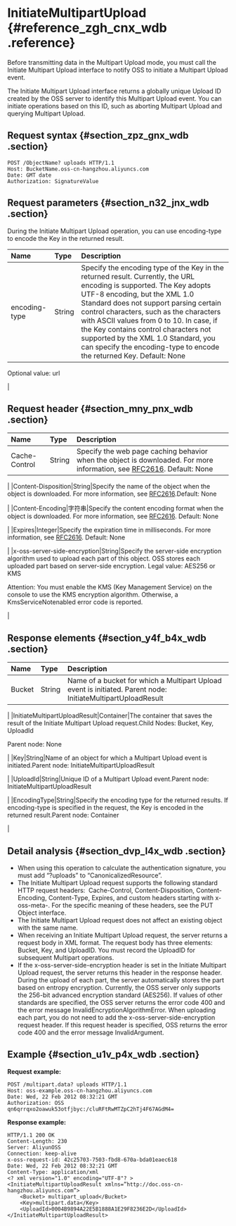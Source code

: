 # InitiateMultipartUpload {#reference_zgh_cnx_wdb .reference}

Before transmitting data in the Multipart Upload mode, you must call the Initiate Multipart Upload interface to notify OSS to initiate a Multipart Upload event.

The Initiate Multipart Upload interface returns a globally unique Upload ID created by the OSS server to identify this Multipart Upload event. You can initiate operations based on this ID, such as aborting Multipart Upload and querying Multipart Upload.

## Request syntax {#section_zpz_gnx_wdb .section}

```
POST /ObjectName? uploads HTTP/1.1
Host: BucketName.oss-cn-hangzhou.aliyuncs.com
Date: GMT date
Authorization: SignatureValue
```

## Request parameters {#section_n32_jnx_wdb .section}

During the Initiate Multipart Upload operation, you can use encoding-type to encode the Key in the returned result.

|Name|Type|Description|
|:---|:---|:----------|
|encoding-type|String|Specify the encoding type of the Key in the returned result. Currently, the URL encoding is supported. The Key adopts UTF-8 encoding, but the XML 1.0 Standard does not support parsing certain control characters, such as the characters with ASCII values from 0 to 10. In case, if the Key contains control characters not supported by the XML 1.0 Standard, you can specify the encoding-type to encode the returned Key. Default: None

Optional value: url

|

## Request header {#section_mny_pnx_wdb .section}

|Name|Type|Description|
|:---|:---|:----------|
|Cache-Control|String|Specify the web page caching behavior when the object is downloaded. For more information, see [RFC2616](https://www.ietf.org/rfc/rfc2616.txt). Default: None

|
|Content-Disposition|String|Specify the name of the object when the object is downloaded. For more information, see [RFC2616](https://www.ietf.org/rfc/rfc2616.txt).Default: None

|
|Content-Encoding|字符串|Specify the content encoding format when the object is downloaded. For more information, see [RFC2616](https://www.ietf.org/rfc/rfc2616.txt). Default: None

|
|Expires|Integer|Specify the expiration time in milliseconds. For more information, see [RFC2616](https://www.ietf.org/rfc/rfc2616.txt). Default: None

|
|x-oss-server-side-encryption|String|Specify the server-side encryption algorithm used to upload each part of this object. OSS stores each uploaded part based on server-side encryption. Legal value: AES256 or KMS 

Attention: You must enable the KMS \(Key Management Service\) on the console to use the KMS encryption algorithm. Otherwise, a KmsServiceNotenabled error code is reported.

|

## Response elements {#section_y4f_b4x_wdb .section}

|Name|Type|Description|
|:---|:---|:----------|
|Bucket|String|Name of a bucket for which a Multipart Upload event is initiated. Parent node: InitiateMultipartUploadResult

|
|InitiateMultipartUploadResult|Container|The container that saves the result of the Initiate Multipart Upload request.Child Nodes: Bucket, Key, UploadId

Parent node: None

|
|Key|String|Name of an object for which a Multipart Upload event is initiated.Parent node: InitiateMultipartUploadResult

|
|UploadId|String|Unique ID of a Multipart Upload event.Parent node: InitiateMultipartUploadResult

|
|EncodingType|String|Specify the encoding type for the returned results. If encoding-type is specified in the request, the Key is encoded in the returned result.Parent node: Container

|

## Detail analysis {#section_dvp_l4x_wdb .section}

-   When using this operation to calculate the authentication signature, you must add “?uploads” to “CanonicalizedResource”.
-   The Initiate Multipart Upload request supports the following standard HTTP request headers:  Cache-Control, Content-Disposition, Content-Encoding, Content-Type, Expires, and custom headers starting with x-oss-meta-. For the specific meaning of these headers, see the PUT Object interface.
-   The Initiate Multipart Upload request does not affect an existing object with the same name.
-   When receiving an Initiate Multipart Upload request, the server returns a request body in XML format. The request body has three elements: Bucket, Key, and UploadID. You must record the UploadID for subsequent Multipart operations.
-   If the x-oss-server-side-encryption header is set in the Initiate Multipart Upload request, the server returns this header in the response header. During the upload of each part, the server automatically stores the part based on entropy encryption. Currently, the OSS server only supports the 256-bit advanced encryption standard \(AES256\). If values of other standards are specified, the OSS server returns the error code 400 and the error message InvalidEncryptionAlgorithmError. When uploading each part, you do not need to add the x-oss-server-side-encryption request header. If this request header is specified, OSS returns the error code 400 and the error message InvalidArgument.

## Example {#section_u1v_p4x_wdb .section}

**Request example:**

```
POST /multipart.data? uploads HTTP/1.1
Host: oss-example.oss-cn-hangzhou.aliyuncs.com
Date: Wed, 22 Feb 2012 08:32:21 GMT
Authorization: OSS qn6qrrqxo2oawuk53otfjbyc:/cluRFtRwMTZpC2hTj4F67AGdM4=
```

**Response example:**

```
HTTP/1.1 200 OK
Content-Length: 230
Server: AliyunOSS
Connection: keep-alive
x-oss-request-id: 42c25703-7503-fbd8-670a-bda01eaec618
Date: Wed, 22 Feb 2012 08:32:21 GMT
Content-Type: application/xml
<? xml version="1.0" encoding="UTF-8"? >
<InitiateMultipartUploadResult xmlns=”http://doc.oss-cn-hangzhou.aliyuncs.com”>
    <Bucket> multipart_upload</Bucket>
    <Key>multipart.data</Key>
    <UploadId>0004B9894A22E5B1888A1E29F8236E2D</UploadId>
</InitiateMultipartUploadResult>
```

